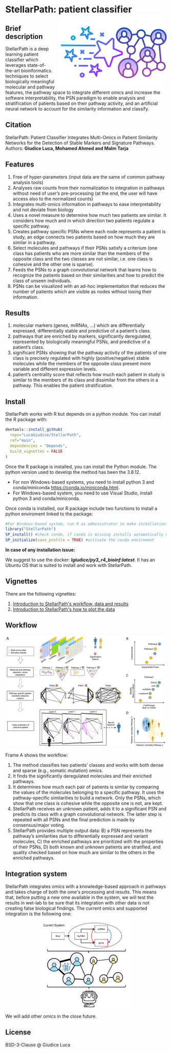 # StellarPath: patient classifier <img src="https://raw.githubusercontent.com/LucaGiudice/supplementary-files/main/sp/Logo.png" width=350 align="right" />

## Brief description

StellarPath is a deep learning patient classifier which leverages state-of-the-art bioinformatics techniques to select biologically meaningful molecular and pathway features, the pathway space to integrate different omics and increase the software interpretability, the PSN paradigm to enable analysis and stratification of patients based on their pathway activity, and an artificial neural network to account for the similarity information and classify.

## Citation
StellarPath: Patient Classifier Integrates Multi-Omics in Patient Similarity Networks for the Detection of Stable Markers and Signature Pathways. Authors: **Giudice Luca, Mohamed Ahmed and Malm Tarja**

## Features

1. Free of hyper-parameters (input data are the same of common pathway analysis tools)
2. Analyses raw counts from their normalization to integration in pathways without need of user’s pre-processing (at the end, the user will have access also to the normalized counts)
3. Integrates multi-omics information in pathways to ease interpretability and not deviate from biology 
4. Uses a novel measure to determine how much two patients are similar. It considers how much and in which direction two patients regulate a specific pathway. 
5. Creates pathway specific PSNs where each node represents a patient is study, an edge connects two patients based on how much they are similar in a pathway.
6. Select molecules and pathways if their PSNs satisfy a criterium (one class has patients who are more similar than the members of the opposite class and the two classes are not similar, i.e. one class is cohesive and the other one is sparse).
7. Feeds the PSNs to a graph convolutional network that learns how to recognize the patients based on their similarities and how to predict the class of unseen individuals.
8. PSNs can be visualized with an ad-hoc implementation that reduces the number of patients which are visible as nodes without losing their information.

## Results

1. molecular markers (genes, miRNAs, …) which are differentially expressed, differentially stable and predictive of a patient’s class. 
2. pathways that are enriched by markers, significantly deregulated, represented by biologically meaningful PSNs, and predictive of a patient’s class. 
3. significant PSNs showing that the pathway activity of the patients of one class is precisely regulated with highly (positive/negative) stable molecules while the members of the opposite class present more variable and different expression levels.
4. patient’s centrality score that reflects how much each patient in study is similar to the members of its class and dissimilar from the others in a pathway. This enables the patient stratification. 

## Install

StellarPath works with R but depends on a python module.
You can install the R package with:

```r
devtools::install_github(
  repo="LucaGiudice/StellarPath",
  ref="main",
  dependencies = "Depends",
  build_vignettes = FALSE
)
```

Once the R package is installed, you can install the Python module.
The python version used to develop the method has been the 3.8.12.

- For non Windows-based systems, you need to install python 3 and conda/miniconda <https://conda.io/miniconda.html>.
- For Windows-based system, you need to use Visual Studio, install python 3 and conda/miniconda.

Once conda is installed, our R package include two functions to install a python enviroment linked to the package:

``` r
#For Windows-based system, run R as administrator to make installation work properly
library("StellarPath")
SP_install() #check conda, if conda is missing installs automatically miniconda, then it installs the python enviroment
SP_initialize(save_profile = TRUE) #activate the conda enviroment
```

**In case of any installation issue:**

We suggest to use the docker: ***lgiudice/py3_r4_bioinf:latest***. It has an Ubuntu OS that is suited to install and work with StellarPath.

## Vignettes

There are the following vignettes:

1. [Introduction to StellarPath's workflow, data and results](https://htmlpreview.github.io/?https://github.com/LucaGiudice/supplementary-files/blob/main/sp/Vignette_1.html)
2. [Introduction to StellarPath's how to plot the data](https://htmlpreview.github.io/?https://github.com/LucaGiudice/supplementary-files/blob/main/sp/Vignette_2.html)

## Workflow

<img src="https://raw.githubusercontent.com/LucaGiudice/supplementary-files/main/sp/workflow.png" />

Frame A shows the workflow:
  1. The method classifies two patients’ classes and works with both dense and sparse (e.g., somatic mutation) omics.
  2. It finds the significantly deregulated molecules and their enriched pathways.
  3. It determines how much each pair of patients is similar by comparing the values of the molecules belonging to a specific pathway. It uses the pathway-specific similarities to build a network. Only the PSNs, which show that one class is cohesive while the opposite one is not, are kept.
  4.  StellarPath receives an unknown patient, adds it to a significant PSN and predicts its class with a graph convolutional network. The latter step is repeated with all PSNs and the final prediction is made by consensus/major voting.
  5. StellarPath provides multiple output data: B) a PSN represents the pathway’s similarities due to differentially expressed and variant molecules, C) the enriched pathways are prioritized with the properties of their PSNs, D) both known and unknown patients are stratified, and quality checked based on how much are similar to the others in the enriched pathways.

## Integration system

StellarPath integrates omics with a knowledge-based approach in pathways and takes charge of both the ome's processing and results.
This means that, before putting a new ome available in the system, we will test the results in wet-lab to be sure that its integration with other data is not creating false biological findings. 
The current omics and supported integration is the following one:
<p align="center">
	<img src="https://raw.githubusercontent.com/LucaGiudice/supplementary-files/main/sp/System.png" width=55% height=55%/>
</p>

We will add other omics in the close future.

## License

BSD-3-Clause @ Giudice Luca
